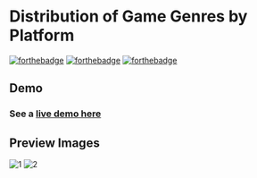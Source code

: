 
# Distribution of Game Genres by Platform 
[![forthebadge](https://forthebadge.com/images/badges/made-with-JavaScript.svg)](https://forthebadge.com) [![forthebadge](https://forthebadge.com/images/badges/uses-css.svg)](https://forthebadge.com) [![forthebadge](https://forthebadge.com/images/badges/uses-html.svg)](https://forthebadge.com)

## Demo
### See a [live demo here](https://sukhjot-sekhon.github.io/Interactive-D3.js-Visualization/)

## Preview Images
![1](https://user-images.githubusercontent.com/50682117/110227455-eae52c00-7eb5-11eb-963e-1bc6077c4a81.PNG)
![2](https://user-images.githubusercontent.com/50682117/110227459-f173a380-7eb5-11eb-9442-a25ce26484ac.PNG)

